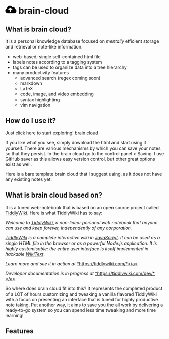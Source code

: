 # <img src="/cloud-upload-alt-solid.svg" width="35"> brain-cloud

## What is brain cloud?
It is a personal knowledge database focused on *mentally* efficient storage and retrieval or note-like information. 
* web-based; single self-contained html file
* labels notes according to a tagging system
* tags can be used to organize data into a tree hierarchy
* many productivity features
  - advanced search (regex coming soon)
  - markdown
  - LaTeX
  - code, image, and video embedding
  - syntax highlighting
  - vim navigation

## How do I use it?
Just click here to start exploring! <a href="research_highlights/SVT_Decomposition_Theorem.pdf">brain cloud</a>

If you like what you see, simply download the html and start using it yourself. There are various mechanisms by which you can save your notes so that they persist. In the brain cloud go to the control panel > Saving. I use GitHub saver as this allows easy version control, but other great options exist as well.

Here is a bare template brain cloud that I suggest using, as it does not have any existing notes yet.

## What is brain cloud based on?
It is a tuned web-notebook that is based on an open source project called [TiddlyWiki](https://github.com/Jermolene/TiddlyWiki5). Here is what TiddlyWiki has to say:

*Welcome to* <a class="tc-tiddlylink tc-tiddlylink-resolves" href="https://tiddlywiki.com/static/TiddlyWiki.html">*TiddlyWiki*</a>, *a non-linear personal web notebook that anyone can use and keep forever, independently of any corporation.*</p><p><a class="tc-tiddlylink tc-tiddlylink-resolves" href="https://tiddlywiki.com/static/TiddlyWiki.html">*TiddlyWiki*</a> *is a complete interactive wiki in* <a class="tc-tiddlylink tc-tiddlylink-resolves" href="https://tiddlywiki.com/static/JavaScript.html">*JavaScript*</a>. *It can be used as a single HTML file in the browser or as a powerful Node.js application. It is highly customisable: the entire user interface is itself implemented in hackable* <a class="tc-tiddlylink tc-tiddlylink-resolves" href="https://tiddlywiki.com/static/WikiText.html">*WikiText*</a>.</p><p>*Learn more and see it in action at* <a class="tc-tiddlylink-external" href="https://tiddlywiki.com/" rel="noopener noreferrer" target="_blank">*https://tiddlywiki.com/*</a></p><p>*Developer documentation is in progress at* <a class="tc-tiddlylink-external" href="https://tiddlywiki.com/dev/" rel="noopener noreferrer" target="_blank">*https://tiddlywiki.com/dev/*</a>

So where does brain cloud fit into this? It represents the completed product of a LOT of hours customizing and tweaking a vanilla flavored TiddlyWiki with a focus on presenting an interface that is tuned for highly productive note taking. Put another way, it aims to save you the all work by delivering a ready-to-go system so you can spend less time tweaking and more time learning!


## Features
